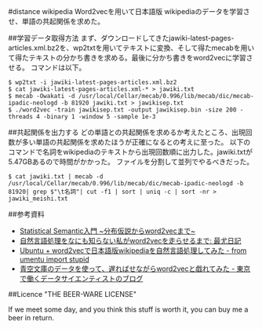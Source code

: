 #distance wikipedia
Word2vecを用いて日本語版 wikipediaのデータを学習させ、単語の共起関係を求めた。

##学習データ取得方法
まず、ダウンロードしてきたjawiki-latest-pages-articles.xml.bz2を、wp2txtを用いてテキストに変換、そして得たmecabを用いて得たテキストの分かち書きを求める。最後に分かち書きをword2vecに学習させる。
コマンドは以下。

```
$ wp2txt -i jawiki-latest-pages-articles.xml.bz2
$ cat jawiki-latest-pages-articles.xml-* > jawiki.txt
$ mecab -Owakati -d /usr/local/Cellar/mecab/0.996/lib/mecab/dic/mecab-ipadic-neologd -b 81920 jawiki.txt > jawikisep.txt
$ ./word2vec -train jawikisep.txt -output jawikisep.bin -size 200 -threads 4 -binary 1 -window 5 -sample 1e-3 
```

##共起関係を出力する
どの単語との共起関係を求めるか考えたところ、出現回数が多い単語の共起関係を求めたほうが正確になるとの考えに至った。
以下のコマンドで名詞をwikipediaのテキストから出現回数順に出力した。jawiki.txtが5.47GBあるので時間がかかった。
ファイルを分割して並列でやるべきだった。

```
$ cat jawiki.txt | mecab -d /usr/local/Cellar/mecab/0.996/lib/mecab/dic/mecab-ipadic-neologd -b 81920| grep $"\t名詞"| cut -f1 | sort | uniq -c | sort -nr > jawiki_meishi.txt
```

##参考資料
- [Statistical Semantic入門 ~分布仮説からword2vecまで~](http://www.slideshare.net/unnonouno/20140206-statistical-semantics)
- [自然言語処理をなにも知らない私がword2vecを走らせるまで: 最尤日記](http://saiyu.cocolog-nifty.com/zug/2014/02/word2vec-1867.html)
- [Ubuntu + word2vecで日本語版wikipediaを自然言語処理してみた - from umentu import stupid](http://blog.umentu.work/ubuntu-word2vec%E3%81%A7%E6%97%A5%E6%9C%AC%E8%AA%9E%E7%89%88wikipedia%E3%82%92%E8%87%AA%E7%84%B6%E8%A8%80%E8%AA%9E%E5%87%A6%E7%90%86%E3%81%97%E3%81%A6%E3%81%BF%E3%81%9F/)
- [青空文庫のデータを使って、遅ればせながらword2vecと戯れてみた - 東京で働くデータサイエンティストのブログ](http://tjo.hatenablog.com/entry/2014/06/19/233949)

##Licence
"THE BEER-WARE LICENSE"

If we meet some day, and you think
this stuff is worth it, you can buy me a beer in return.
